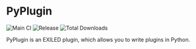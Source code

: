 # PyPlugin

![Main CI](https://github.com/TrickyBestia/PyPlugin/workflows/Main%20CI/badge.svg)
![Release](https://img.shields.io/github/v/release/TrickyBestia/PyPlugin.svg?include_prereleases&style=flat)
![Total Downloads](https://img.shields.io/github/downloads/TrickyBestia/EXILED/PyPlugin.svg?style=flat)

PyPlugin is an EXILED plugin, which allows you to write plugins in Python.